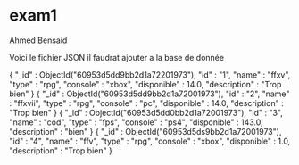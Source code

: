 # exam1
Ahmed Bensaid

Voici le fichier JSON il faudrat ajouter a la base de donnée 

{ 
    "_id" : ObjectId("60953d5dd9bb2d1a72201973"), 
    "id" : "1", 
    "name" : "ffxv", 
    "type" : "rpg", 
    "console" : "xbox", 
    "disponible" : 14.0, 
    "description" : "Trop bien"
}
{ 
    "_id" : ObjectId("60953d5dd9bb2d1a72001973"), 
    "id" : "2", 
    "name" : "ffxvii", 
    "type" : "rpg", 
    "console" : "pc", 
    "disponible" : 14.0, 
    "description" : "Trop bien"
}
{ 
    "_id" : ObjectId("60953d5dd0bb2d1a72001973"), 
    "id" : "3", 
    "name" : "cod", 
    "type" : "fps", 
    "console" : "ps4", 
    "disponible" : 143.0, 
    "description" : "bien"
}
{ 
    "_id" : ObjectId("60953d5ds9bb2d1a72001973"), 
    "id" : "4", 
    "name" : "ffv", 
    "type" : "rpg", 
    "console" : "xbox", 
    "disponible" : 1.0, 
    "description" : "Trop bien"
}
